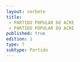 ```yaml
---
layout: verbete
title:
 - PARTIDO POPULAR DO ACRE
 - PARTIDO POPULAR DO ACRE
published: true
edition: 1  
type: T
subtype: Partido
---
```


